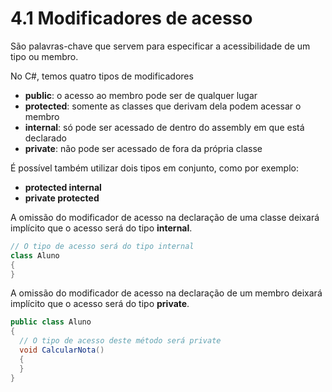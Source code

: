 # 4.1 Modificadores de acesso

São palavras-chave que servem para especificar a acessibilidade de um tipo ou membro.

No C#, temos quatro tipos de modificadores
- **public**: o acesso ao membro pode ser de qualquer lugar
- **protected**: somente as classes que derivam dela podem acessar o membro
- **internal**: só pode ser acessado de dentro do assembly em que está declarado
- **private**: não pode ser acessado de fora da própria classe

É possível também utilizar dois tipos em conjunto, como por exemplo:
- **protected internal**
- **private protected**

A omissão do modificador de acesso na declaração de uma classe deixará implícito que o acesso será do tipo **internal**.

```csharp
// O tipo de acesso será do tipo internal
class Aluno 
{
}
```

A omissão do modificador de acesso na declaração de um membro deixará implícito que o acesso será do tipo **private**.
```csharp
public class Aluno 
{
  // O tipo de acesso deste método será private
  void CalcularNota()
  {
  }
}
```